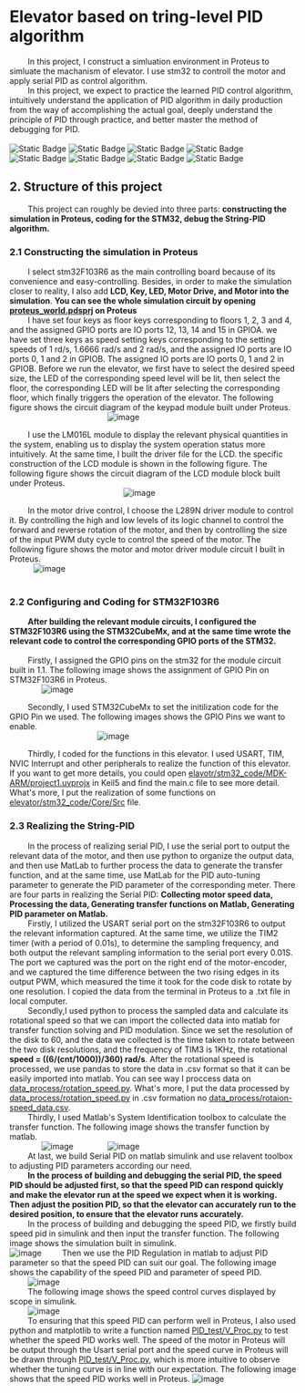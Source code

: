 # Elevator based on tring-level PID algorithm
&emsp;&emsp; In this project, I construct a simluation environment in Proteus to simluate the machanism of elevator. I use stm32 to controll the motor and apply  serial PID as control algorithm.  
&emsp;&emsp; In this project, we expect to practice the learned PID control algorithm, intuitively understand the application of PID algorithm in daily production from the way of accomplishing the actual goal, deeply understand the principle of PID through practice, and better master the method of debugging for PID.  
&emsp;&emsp;  
![Static Badge](https://img.shields.io/badge/Keil5-make?style=for-the-badge&logo=STM32cubemx&logoColor=white&labelColor=blue&color=darkgreen)
![Static Badge](https://img.shields.io/badge/CubeMX-make?style=for-the-badge&logo=STMicroelectronics&labelColor=rgb(234%2C178%2C0)&color=blue)
![Static Badge](https://img.shields.io/badge/STM32F103R6-make?style=for-the-badge&logo=STMicroelectronics&labelColor=rgb(234%2C178%2C0)&color=gray)
![Static Badge](https://img.shields.io/badge/proteus-make?style=for-the-badge&logo=Proteus&logoColor=yellow&labelColor=yellow&color=yellow)
![Static Badge](https://img.shields.io/badge/matlab-make?style=for-the-badge&logo=matlab&logoColor=yellow&labelColor=yellow&color=orange)
![Static Badge](https://img.shields.io/badge/Python-make?style=for-the-badge&logo=python&labelColor=white&color=blue)
![Static Badge](https://img.shields.io/badge/matplotlib-make?style=for-the-badge&logo=python&logoColor=white&labelColor=blue&color=gray)
![Static Badge](https://img.shields.io/badge/Pandas-make?style=for-the-badge&logo=pandas&labelColor=purple&color=purple)


## 2. Structure of this project
&emsp;&emsp; This project can roughly be devied into three parts: **constructing the simulation in Proteus, coding for the STM32, debug the String-PID algorithm.**

### 2.1 Constructing the simulation in Proteus
&emsp;&emsp; I select stm32F103R6 as the main controlling board because of its convenience and easy-controlling. Besides, in order to make the simulation closer to reality, I also add **LCD, Key, LED, Motor Drive, and Motor into the simulation**. **You can see the whole simulation circuit by opening [proteus_world.pdsprj](https://github.com/unswimmingduck/Elevator/blob/main/proteus_world.pdsprj) on Proteus**  
&emsp;&emsp; I have set four keys as floor keys corresponding to floors 1, 2, 3 and 4, and the assigned GPIO ports are IO ports 12, 13, 14 and 15 in GPIOA. we have set three keys as speed setting keys corresponding to the setting speeds of 1 rd/s, 1.6666 rad/s and 2 rad/s, and the assigned IO ports are IO ports 0, 1 and 2 in GPIOB. The assigned IO ports are IO ports 0, 1 and 2 in GPIOB. Before we run the elevator, we first have to select the desired speed size, the LED of the corresponding speed level will be lit, then select the floor, the corresponding LED will be lit after selecting the corresponding floor, which finally triggers the operation of the elevator. The following figure shows the circuit diagram of the keypad module built under Proteus.  
&emsp;&emsp;&emsp;&emsp;&emsp;&emsp;&emsp;&emsp;&emsp;&emsp;&emsp;&emsp; ![image](https://github.com/unswimmingduck/Elevator/assets/111033998/1d08ea34-c1e0-4db5-91ca-4befd6247db6)

&emsp;&emsp; I use the LM016L module to display the relevant physical quantities in the system, enabling us to display the system operation status more intuitively. At the same time, I built the driver file for the LCD. the specific construction of the LCD module is shown in the following figure. The following figure shows the circuit diagram of the LCD module block built under Proteus.  
&emsp;&emsp;&emsp;&emsp;&emsp;&emsp;&emsp;&emsp;&emsp;&emsp;&emsp;&emsp;&emsp;&emsp; ![image](https://github.com/unswimmingduck/Elevator/assets/111033998/06b05eb2-fa4f-46c3-84ad-ec478aeb2939)

&emsp;&emsp; In the motor drive control, I choose the L289N driver module to control it. By controlling the high and low levels of its logic channel to control the forward and reverse rotation of the motor, and then by controlling the size of the input PWM duty cycle to control the speed of the motor. The following figure shows the motor and motor driver module circuit I built in Proteus.  
&emsp;&emsp;&emsp;![image](https://github.com/unswimmingduck/Elevator/assets/111033998/4b65f080-cd07-47d6-8251-da38bf097e5a)  
&emsp;&emsp;&emsp;

  
### 2.2 Configuring and Coding for STM32F103R6
&emsp;&emsp; **After building the relevant module circuits, I configured the STM32F103R6 using the STM32CubeMx, and at the same time wrote the relevant code to control the corresponding GPIO ports of the STM32.**  
&emsp;&emsp;  
&emsp;&emsp; Firstly, I assigned the GPIO pins on the stm32 for the module circuit built in 1.1. The following image shows the assignment of GPIO Pin on STM32F103R6 in Proteus.  
&emsp;&emsp;&emsp;&emsp;![image](https://github.com/unswimmingduck/Elevator/assets/111033998/93f52615-bc08-4921-88d3-d0e00460b1c0)

 &emsp;&emsp; Secondly, I used STM32CubeMx to set the initilization code for the GPIO Pin we used. The following images shows the GPIO Pins we want to enable.  
 &emsp;&emsp;&emsp;&emsp;&emsp;&emsp;&emsp;&emsp;&emsp;&emsp;&emsp;![image](https://github.com/unswimmingduck/Elevator/assets/111033998/82da182f-642c-42ea-b630-2d99be22f245)

  &emsp;&emsp; Thirdly, I coded for the functions in this elevator. I used USART, TIM, NVIC Interrupt and other peripherals to realize the function of this elevator. If you want to get more details, you could open [elavotr/stm32_code/MDK-ARM/project1.uvprojx](https://github.com/unswimmingduck/Elevator/blob/main/stm32_code/MDK-ARM/project1.uvprojx) in Keil5 and find the main.c file to see more detail. What's more, I put the realization of some functions on [elevator/stm32_code/Core/Src](https://github.com/unswimmingduck/Elevator/tree/main/stm32_code/Core/Src) file. 

 ### 2.3 Realizing the String-PID
&emsp;&emsp; In the process of realizing serial PID, I use the serial port to output the relevant data of the motor, and then use python to organize the output data, and then use MatLab to further process the data to generate the transfer function, and at the same time, use MatLab for the PID auto-tuning parameter to generate the PID parameter of the corresponding meter. There are four parts in realizing the Serial PID: **Collecting motor speed data, Processing the data, Generating transfer functions on Matlab, Generating PID parameter on Matlab.**  
&emsp;&emsp; Firstly, I utilized the USART serial port on the stm32F103R6 to output the relevant information captured. At the same time, we utilize the TIM2 timer (with a period of 0.01s), to determine the sampling frequency, and both output the relevant sampling information to the serial port every 0.01S. The port we captured was the port on the right end of the motor-encoder, and we captured the time difference between the two rising edges in its output PWM, which measured the time it took for the code disk to rotate by one resolution. I copied the data from the terminal in Proteus to a .txt file in local computer.  
&emsp;&emsp; Secondly,I used python to process the sampled data and calculate its rotational speed so that we can import the collected data into matlab for transfer function solving and PID modulation. Since we set the resolution of the disk to 60, and the data we collected is the time taken to rotate between the two disk resolutions, and the frequency of TIM3 is 1KHz, the rotational **speed = ((6/(cnt/1000))/360) rad/s**. After the rotational speed is processed, we use pandas to store the data in .csv format so that it can be easily imported into matlab. You can see way I proccess data on [data_process/rotation_speed.py](https://github.com/unswimmingduck/Elevator/blob/main/data_process/rotation_speed.py). What's more, I put the data processed by [data_process/rotation_speed.py](https://github.com/unswimmingduck/Elevator/blob/main/data_process/rotation_speed.py) in .csv formation no [data_process/rotaion-speed_data.csv](https://github.com/unswimmingduck/Elevator/blob/main/data_process/rotaion-speed_data.csv).   
&emsp;&emsp; Thirdly, I used Matlab's System Identification toolbox to calculate the transfer function. The following image shows the transfer function by matlab.  
 &emsp;&emsp;&emsp;&emsp;![image](https://github.com/unswimmingduck/Elevator/assets/111033998/3d62afcd-1bd0-42ee-a54a-3e1477576c5a)
 &emsp;&emsp;&emsp;&emsp;![image](https://github.com/unswimmingduck/Elevator/assets/111033998/8b3677b1-d73d-48bb-962c-9528419616db)  
&emsp;&emsp; At last, we build Serial PID on matlab simulink and use relavent toolbox to adjusting PID parameters according our need.  
&emsp;&emsp; **In the process of building and debugging the serial PID, the speed PID should be adjusted first, so that the speed PID can respond quickly and make the elevator run at the speed we expect when it is working. Then adjust the position PID, so that the elevator can accurately run to the desired position, to ensure that the elevator runs accurately.**  
&emsp;&emsp; In the process of building and debugging the speed PID, we firstly build speed pid in simulink and then input the transfer function. The following image shows the simulation built in simulink.  
![image](https://github.com/unswimmingduck/Elevator/assets/111033998/da7b2295-c61f-4919-8554-a5d55ccb74a6)
&emsp;&emsp; Then we use the PID Regulation in matlab to adjust PID parameter so that the speed PID can suit our goal. The following image shows the capability of the speed PID and parameter of speed PID.  
&emsp;&emsp; ![image](https://github.com/unswimmingduck/Elevator/assets/111033998/63e8ccc0-2173-482b-9731-f108f2bf1ed3)  
&emsp;&emsp; The following image shows the speed control curves displayed by scope in simulink.  
&emsp;&emsp; ![image](https://github.com/unswimmingduck/Elevator/assets/111033998/fcd7d9e1-7a6d-4d3b-918c-42b6f39c8b3c)  
&emsp;&emsp; To ensuring that this speed PID can perform well in Proteus, I also used python and matplotlib to write a function named [PID_test/V_Proc.py](https://github.com/unswimmingduck/Elevator/blob/main/PID_test/V_Proc.py) to test whether the speed PID works well. The speed of the motor in Proteus will be output through the Usart serial port and the speed curve in Proteus will be drawn through [PID_test/V_Proc.py](https://github.com/unswimmingduck/Elevator/blob/main/PID_test/V_Proc.py), which is more intuitive to observe whether the tuning curve is in line with our expectation. The following image shows that the speed PID works well in Proteus.
![image](https://github.com/unswimmingduck/Elevator/assets/111033998/60a19a1b-1887-4579-aa7f-ddb3f382145b)








